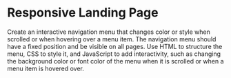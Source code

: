 # Responsive Landing Page

Create an interactive navigation menu that changes color or style when scrolled or when hovering over a menu item.
The navigation menu should have a fixed position and be visible on all pages. 
Use HTML to structure the menu, CSS to style it, and JavaScript to add interactivity, 
such as changing the background color or font color of the menu when it is scrolled or
when a menu item is hovered over. 
